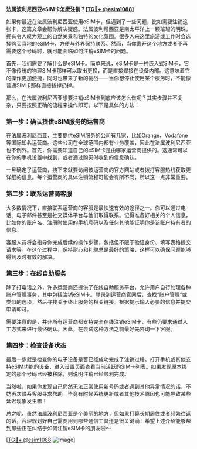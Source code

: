 **法属波利尼西亚eSIM卡怎麽注销？[[TG💪+ @esim1088](https://t.me/s/esim1088)]**

如果你最近在法属波利尼西亚使用eSIM卡，但遇到了一些问题，比如需要注销这张卡，这篇文章会帮你解决疑惑。法属波利尼西亚是南太平洋上一颗璀璨的明珠，拥有令人叹为观止的自然美景和独特的文化氛围。很多人来这里旅游或工作时会选择购买当地的eSIM卡，方便与外界保持联系。然而，当你离开这个地方或者不再需要这个号码时，就可能面临如何注销eSIM卡的问题。

首先，我们需要了解什么是eSIM卡。简单来说，eSIM卡是一种嵌入式SIM卡，它不像传统的物理SIM卡那样可以取出更换，而是直接焊接在设备内部。这意味着它的操作更加便捷，同时也带来了新的挑战——当你想停止使用某个服务时，不能像普通SIM卡那样直接拔掉扔掉。

那么，在法属波利尼西亚想要注销eSIM卡到底应该怎么做呢？其实步骤并不复杂，只要按照正确的流程来操作即可。以下是具体的方法：

### 第一步：确认提供eSIM服务的运营商

在法属波利尼西亚，主要提供eSIM服务的公司有几家，比如Orange、Vodafone等国际知名运营商。这些公司在全球范围内都有业务覆盖，因此在法属波利尼西亚也不例外。首先，你需要知道自己的eSIM卡是由哪家运营商提供的。这通常可以在你的手机设置中找到，或者通过购买时收到的信息确认。

一旦确定了运营商，接下来就要访问该运营商的官方网站或者拨打客服热线获取更详细的信息。每个运营商的具体注销流程可能会有所不同，所以这一点非常重要。

### 第二步：联系运营商客服

大多数情况下，直接联系运营商的客服是最快速有效的途径之一。你可以通过电话、电子邮件甚至是社交媒体平台与他们取得联系。记得准备好相关的个人信息，比如你的账户名、注册时使用的手机号码以及任何其他能证明你是该账户持有者的信息。

客服人员将会指导你完成后续的操作步骤，包括但不限于验证身份、填写表格提交请求等。在这个过程中，保持耐心和礼貌总是最好的策略，这样可以确保问题能够得到及时有效的解决。

### 第三步：在线自助服务

除了打电话之外，许多运营商还提供了在线自助服务平台，允许用户自行处理各种账户管理事务，其中包括注销eSIM卡。登录到运营商官网后，查找“账户管理”或类似的选项，然后寻找关于终止服务的相关链接。根据提示输入必要的信息并提交申请即可。

需要注意的是，并非所有运营商都支持完全在线注销eSIM卡，有些仍要求通过人工方式来进行最终确认。因此，在尝试这种方法之前最好先咨询一下客服。

### 第四步：检查设备状态

最后一步就是检查你的电子设备是否已经成功完成了注销过程。打开手机或其他支持eSIM功能的设备，进入设置页面查看当前活跃的SIM卡列表。如果发现原本绑定的那个号码已经被移除，则说明注销已经顺利完成。

当然啦，如果你发现自己仍然无法正常使用新号码或者遇到其他异常情况的话，不妨再次联系客服寻求帮助。毕竟有时候系统更新或者其他技术原因也可能导致某些延迟现象发生嘛！

总之呢，虽然法属波利尼西亚是个美丽的地方，但如果打算长期居住或者频繁往返的话，合理规划好自己需要用到哪些通信工具还是很关键滴！希望上述介绍能够帮到那些正在纠结于如何注销eSIM卡的朋友啦～

[[TG💪+ @esim1088](https://t.me/s/esim1088) ![Image](https://i.postimg.cc/4NQfJmqS/Snipaste-2025-05-13-00-14-12.png)]